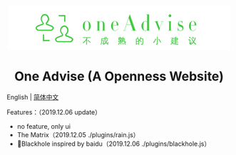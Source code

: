 <p align="center">
  <a href="http://www.oneadvise.cn">
    <img width="500" src="./assets/logo.png">
  </a>
</p>

<h1 align="center">One Advise (A Openness Website)</h1>

English | [简体中文](./README-zh_CN.md)

Features：（2019.12.06 update）

* no feature, only ui
* The Matrix（2019.12.05 ./plugins/rain.js）
* Blackhole inspired by baidu（2019.12.06 ./plugins/blackhole.js）
